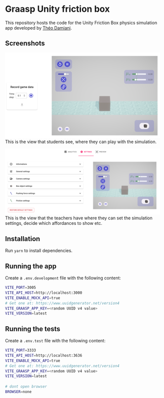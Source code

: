 # Graasp Unity friction box

This repository hosts the code for the Unity Friction Box physics simulation app developed by [Théo Damiani](https://github.com/theo-damiani).

## Screenshots

![Player View](./docs/playerView.png)
This is the view that students see, where they can play with the simulation.

![Builder View](./docs/builderView.png)
This is the view that the teachers have where they can set the simulation settings, decide which affordances to show etc.

## Installation

Run `yarn` to install dependencies.

## Running the app

Create a `.env.development` file with the following content:

```bash
VITE_PORT=3005
VITE_API_HOST=http://localhost:3000
VITE_ENABLE_MOCK_API=true
# Get one at: https://www.uuidgenerator.net/version4
VITE_GRAASP_APP_KEY=<random UUID v4 value>
VITE_VERSION=latest
```

## Running the tests

Create a `.env.test` file with the following content:

```bash
VITE_PORT=3333
VITE_API_HOST=http://localhost:3636
VITE_ENABLE_MOCK_API=true
# Get one at: https://www.uuidgenerator.net/version4
VITE_GRAASP_APP_KEY=<random UUID v4 value>
VITE_VERSION=latest

# dont open browser
BROWSER=none
```
